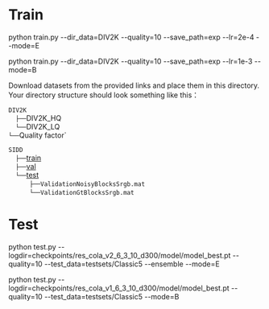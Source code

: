 # Train
python train.py --dir_data=DIV2K --quality=10 --save_path=exp --lr=2e-4 --mode=E

python train.py --dir_data=DIV2K --quality=10 --save_path=exp --lr=1e-3 --mode=B

Download datasets from the provided links and place them in this directory. Your directory structure should look something like this：

`DIV2K` <br/>
  `├──`DIV2K_HQ <br/>
  `└──`DIV2K_LQ <br/>
      `└──`Quality factor` <br/>
      
`SIDD` <br/>
  `├──`[train](https://www.eecs.yorku.ca/~kamel/sidd/dataset.php) <br/>
  `├──`[val](https://drive.google.com/drive/folders/1S44fHXaVxAYW3KLNxK41NYCnyX9S79su?usp=sharing) <br/>
  `└──`[test](https://www.eecs.yorku.ca/~kamel/sidd/benchmark.php) <br/>
      `├──ValidationNoisyBlocksSrgb.mat` <br/>
      `└──ValidationGtBlocksSrgb.mat`

# Test
python test.py --logdir=checkpoints/res_cola_v2_6_3_10_d300/model/model_best.pt --quality=10 --test_data=testsets/Classic5 --ensemble --mode=E

python test.py --logdir=checkpoints/res_cola_v1_6_3_10_d300/model/model_best.pt --quality=10 --test_data=testsets/Classic5 --mode=B
